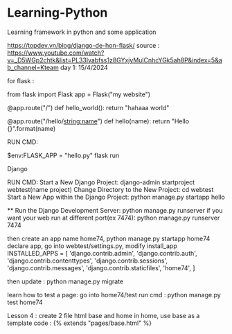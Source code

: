 # Learning-Python
Learning framework in python  and some application 

https://topdev.vn/blog/django-de-hon-flask/
source : https://www.youtube.com/watch?v=_D5WGp2chtk&list=PL33lvabfss1z8GYxjyMulCnhcYGk5ah8P&index=5&ab_channel=Kteam
day 1: 15/4/2024

for flask :

from flask import Flask
app = Flask("my website")

@app.route("/")
def hello_world():
    return "hahaaa world"

@app.route("/hello/<string:name>")
def hello(name):
    return "Hello {}".format(name)



RUN CMD: 

$env:FLASK_APP = "hello.py"
flask run




Django

RUN CMD: 
Start a New Django Project:   django-admin startproject webtest(name project)
Change Directory to the New Project: cd webtest
Start a New App within the Django Project: python manage.py startapp hello



** Run the Django Development Server: python manage.py runserver
if you want your web run at different port(ex 7474):  python manage.py runserver 7474


then create an app name home74,  python manage.py startapp home74
declare app,   go into webtest/settings.py,  modify install_app 
INSTALLED_APPS = [
    'django.contrib.admin',
    'django.contrib.auth',
    'django.contrib.contenttypes',
    'django.contrib.sessions',
    'django.contrib.messages',
    'django.contrib.staticfiles',
    'home74',
]

then update : python manage.py migrate 

learn how to test a page: go into home74/test 
run cmd : python manage.py test home74


Lesson 4 :
 create 2 file html base and home
in home, use base as a template 
code : {% extends "pages/base.html" %}



